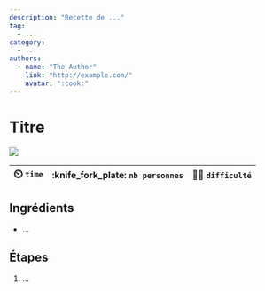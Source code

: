 ```yaml
---
description: "Recette de ..."
tag:
  - ...
category:
  - ...
authors:
  - name: "The Author"
    link: "http://example.com/"
    avatar: ":cook:"
---
```


# Titre

![](https://via.placeholder.com/1280x480)

| :timer_clock: `time` | :knife_fork_plate: `nb personnes` | :cook: `difficulté` |
| :------------------: | :-------------------------------: | :-----------------: |

## Ingrédients

- ...

## Étapes

1. ...
